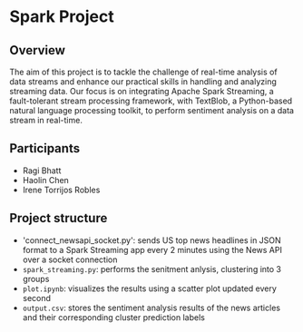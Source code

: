 # Spark Project

## Overview

The aim of this project is to tackle the challenge of real-time analysis of data streams and enhance our practical skills in handling and analyzing streaming data. Our focus is on integrating Apache Spark Streaming, a fault-tolerant stream processing framework, with TextBlob, a Python-based natural language processing toolkit, to perform sentiment analysis on a data stream in real-time.

## Participants
- Ragi Bhatt
- Haolin Chen
- Irene Torrijos Robles

## Project structure
- 'connect_newsapi_socket.py': sends US top news headlines in JSON format to a Spark Streaming app every 2 minutes using the News API over a socket connection
- `spark_streaming.py`: performs the senitment anlysis, clustering into 3 groups
- `plot.ipynb`: visualizes the results using a scatter plot updated every second
- `output.csv`: stores the sentiment analysis results of the news articles and their corresponding cluster prediction labels
